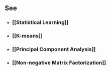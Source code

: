 ---
---

## See

- ### [[Statistical Learning]]

- ### [[K-means]]

- ### [[Principal Component Analysis]]

- ### [[Non-negative Matrix Factorization]]